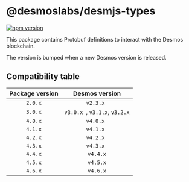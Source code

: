 # @desmoslabs/desmjs-types

[![npm version](https://img.shields.io/npm/v/@desmoslabs/desmjs-types.svg)](https://www.npmjs.com/package/@desmoslabs/desmjs-types)  

This package contains Protobuf definitions to interact with the Desmos blockchain.

The version is bumped when a new Desmos version is released. 

## Compatibility table

| Package version |        Desmos version         | 
|:---------------:|:-----------------------------:|
|     `2.0.x`     |           `v2.3.x `           |
|     `3.0.x`     | `v3.0.x `, `v3.1.x`, `v3.2.x` |
|     `4.0.x`     |           `v4.0.x `           |
|     `4.1.x`     |           `v4.1.x `           |
|     `4.2.x`     |           `v4.2.x `           |
|     `4.3.x`     |           `v4.3.x `           |
|     `4.4.x`     |           `v4.4.x`            |
|     `4.5.x`     |           `v4.5.x`            |
|     `4.6.x`     |           `v4.6.x`            |
